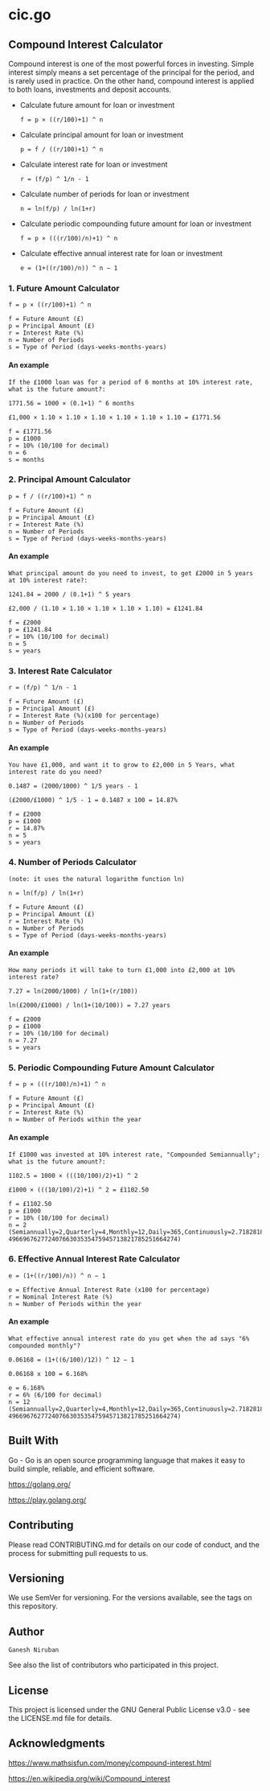# cic.go

## Compound Interest Calculator
Compound interest is one of the most powerful forces in investing. Simple interest simply means a set percentage of the principal for the period, and is rarely used in practice. On the other hand, compound interest is applied to both loans, investments and deposit accounts.

- Calculate future amount for loan or investment

      f = p × ((r/100)+1) ^ n

- Calculate principal amount for loan or investment

      p = f / ((r/100)+1) ^ n

- Calculate interest rate for loan or investment

      r = (f/p) ^ 1/n - 1

- Calculate number of periods for loan or investment

      n = ln(f/p) / ln(1+r)
      
- Calculate periodic compounding future amount for loan or investment

      f = p × (((r/100)/n)+1) ^ n
      
- Calculate effective annual interest rate for loan or investment

      e = (1+((r/100)/n)) ^ n − 1

### 1. Future Amount Calculator
```
f = p × ((r/100)+1) ^ n

f = Future Amount (£)
p = Principal Amount (£)
r = Interest Rate (%)
n = Number of Periods
s = Type of Period (days-weeks-months-years)
```
#### An example
```
If the £1000 loan was for a period of 6 months at 10% interest rate, what is the future amount?:

1771.56 = 1000 × (0.1+1) ^ 6 months

£1,000 × 1.10 × 1.10 × 1.10 × 1.10 × 1.10 × 1.10 = £1771.56

f = £1771.56
p = £1000
r = 10% (10/100 for decimal)
n = 6
s = months
```
### 2. Principal Amount Calculator
```
p = f / ((r/100)+1) ^ n

f = Future Amount (£)
p = Principal Amount (£)
r = Interest Rate (%)
n = Number of Periods
s = Type of Period (days-weeks-months-years)
```
#### An example
```
What principal amount do you need to invest, to get £2000 in 5 years at 10% interest rate?:

1241.84 = 2000 / (0.1+1) ^ 5 years

£2,000 / (1.10 × 1.10 × 1.10 × 1.10 × 1.10) = £1241.84

f = £2000
p = £1241.84
r = 10% (10/100 for decimal)
n = 5
s = years
```
### 3. Interest Rate Calculator
```
r = (f/p) ^ 1/n - 1

f = Future Amount (£)
p = Principal Amount (£)
r = Interest Rate (%)(x100 for percentage)
n = Number of Periods
s = Type of Period (days-weeks-months-years)
```
#### An example
```
You have £1,000, and want it to grow to £2,000 in 5 Years, what interest rate do you need?

0.1487 = (2000/1000) ^ 1/5 years - 1

(£2000/£1000) ^ 1/5 - 1 = 0.1487 x 100 = 14.87%

f = £2000
p = £1000
r = 14.87% 
n = 5
s = years
```
### 4. Number of Periods Calculator
```
(note: it uses the natural logarithm function ln)

n = ln(f/p) / ln(1+r)

f = Future Amount (£)
p = Principal Amount (£)
r = Interest Rate (%)
n = Number of Periods
s = Type of Period (days-weeks-months-years)
```
#### An example
```
How many periods it will take to turn £1,000 into £2,000 at 10% interest rate?

7.27 = ln(2000/1000) / ln(1+(r/100))

ln(£2000/£1000) / ln(1+(10/100)) = 7.27 years

f = £2000
p = £1000
r = 10% (10/100 for decimal)
n = 7.27
s = years
```
### 5. Periodic Compounding Future Amount Calculator
```
f = p × (((r/100)/n)+1) ^ n

f = Future Amount (£)
p = Principal Amount (£)
r = Interest Rate (%)
n = Number of Periods within the year
```
#### An example
```
If £1000 was invested at 10% interest rate, "Compounded Semiannually"; what is the future amount?:

1102.5 = 1000 × (((10/100)/2)+1) ^ 2

£1000 × (((10/100)/2)+1) ^ 2 = £1102.50

f = £1102.50
p = £1000
r = 10% (10/100 for decimal)
n = 2 (Semiannually=2,Quarterly=4,Monthly=12,Daily=365,Continuously=2.71828182845904523536028747135266249775724709369995957
49669676277240766303535475945713821785251664274)
```
### 6. Effective Annual Interest Rate Calculator
```
e = (1+((r/100)/n)) ^ n − 1

e = Effective Annual Interest Rate (x100 for percentage)
r = Nominal Interest Rate (%)
n = Number of Periods within the year
```
#### An example
```
What effective annual interest rate do you get when the ad says "6% compounded monthly"?

0.06168 = (1+((6/100)/12)) ^ 12 − 1

0.06168 x 100 = 6.168%

e = 6.168%
r = 6% (6/100 for decimal)
n = 12 (Semiannually=2,Quarterly=4,Monthly=12,Daily=365,Continuously=2.71828182845904523536028747135266249775724709369995957
49669676277240766303535475945713821785251664274)
```
## Built With 

Go - Go is an open source programming language that makes it easy to build simple, reliable, and efficient software.

https://golang.org/

https://play.golang.org/

## Contributing

Please read CONTRIBUTING.md for details on our code of conduct, and the process for submitting pull requests to us.

## Versioning

We use SemVer for versioning. For the versions available, see the tags on this repository.

## Author
```
Ganesh Niruban
```
See also the list of contributors who participated in this project.

## License

This project is licensed under the GNU General Public License v3.0 - see the LICENSE.md file for details.

## Acknowledgments

https://www.mathsisfun.com/money/compound-interest.html

https://en.wikipedia.org/wiki/Compound_interest
